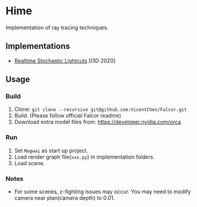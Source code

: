 # Hime

Implementation of ray tracing techniques.

## Implementations
 - [Realtime Stochastic Lightcuts](https://dqlin.xyz/pubs/2020-i3d-SLC/) [I3D 2020]

## Usage

### Build
1. Clone: `git clone --recursive git@github.com:VicentChen/Falcor.git`
2. Build. (Please follow official Falcor readme)
3. Download extra model files from: https://developer.nvidia.com/orca

### Run
1. Set `Mogwai` as start up project.
2. Load render graph file(`xxx.py`) in implementation folders.
3. Load scene.

### Notes
- For some scenes, z-fighting issues may occur. You may need to modify camera near plan(camera depth) to 0.01.